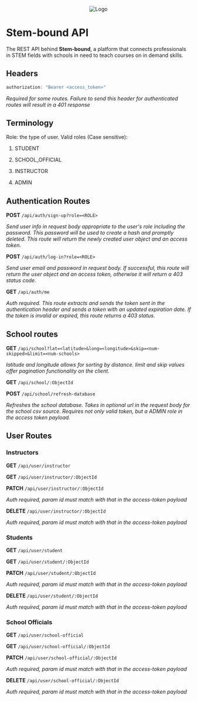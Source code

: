 <p align="center">
  <img src="https://media-exp1.licdn.com/dms/image/C560BAQEMfNKv2bMYeA/company-logo_200_200/0?e=1600300800&v=beta&t=GukItDQ_kpCPf-dlWgOgTpdxtdBjKPpyUk25vsazats" title="Logo">
</p>

# Stem-bound API

The REST API behind **Stem-bound**, a platform that connects professionals in STEM fields with schools in need to teach courses on in demand skills.

## Headers

```javascript
authorization: "Bearer <access_token>"
```

*Required for some routes. Failure to send this header for authenticated routes will result in a 401 response*

## Terminology

Role: the type of user.
Valid roles (Case sensitive):

1. STUDENT

2. SCHOOL_OFFICIAL

3. INSTRUCTOR

4. ADMIN

## Authentication Routes

**POST**
```/api/auth/sign-up?role=<ROLE>```

*Send user info in request body appropriate to the user's role including the password. This password will be used to create a hash and promptly deleted. This route will return the newly created user object and an access token.*

**POST**
```/api/auth/log-in?role=<ROLE>```

*Send user email and password in request body. If successful, this route will return the user object and an access token, otherwise it will return a 403 status code.*

**GET**
```/api/auth/me```

*Auth required. This route extracts and sends the token sent in the authentication header and sends a token with an updated expiration date. If the token is invalid or expired, this route returns a 403 status.*


## School routes

**GET**
```/api/school?lat=<latitude>&long=<longitude>&skip=<num-skipped>&limit=<num-schools>```

*latitude and longitude allows for sorting by distance. limit and skip values offer pagination functionality on the client.*

**GET**
```/api/school/:ObjectId```

**POST**
```/api/school/refresh-database```

*Refreshes the school database. Takes in optional url in the request body for the school csv source. Requires not only valid token, but a ADMIN role in the access token payload.*

## User Routes

### Instructors

**GET**
```/api/user/instructor```

**GET**
```/api/user/instructor/:ObjectId```

**PATCH**
```/api/user/instructor/:ObjectId```

*Auth required, param id must match with that in the access-token payload*

**DELETE**
```/api/user/instructor/:ObjectId```

*Auth required, param id must match with that in the access-token payload*


### Students

**GET**
```/api/user/student```

**GET**
```/api/user/student/:ObjectId```

**PATCH**
```/api/user/student/:ObjectId```

*Auth required, param id must match with that in the access-token payload*

**DELETE**
```/api/user/student/:ObjectId```

*Auth required, param id must match with that in the access-token payload*



### School Officials

**GET**
```/api/user/school-official```

**GET**
```/api/user/school-official/:ObjectId```

**PATCH**
```/api/user/school-official/:ObjectId```

*Auth required, param id must match with that in the access-token payload*

**DELETE**
```/api/user/school-official/:ObjectId```

*Auth required, param id must match with that in the access-token payload*
